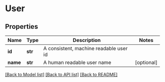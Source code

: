 # User

## Properties
Name | Type | Description | Notes
------------ | ------------- | ------------- | -------------
**id** | **str** | A consistent, machine readable user id | 
**name** | **str** | A human readable user name | [optional] 

[[Back to Model list]](../README.md#documentation-for-models) [[Back to API list]](../README.md#documentation-for-api-endpoints) [[Back to README]](../README.md)


